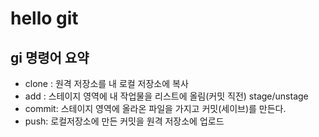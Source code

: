 # hello git

## gi 명령어 요약
- clone : 원격 저장소를 내 로컬 저장소에 복사
- add : 스테이지 영역에 내 작업물을 리스트에 올림(커밋 직전) stage/unstage
- commit: 스테이지 영역에 올라온 파일을 가지고 커밋(세이브)를 만든다.
- push: 로컬저장소에 만든 커밋을 원격 저장소에 업로드 

